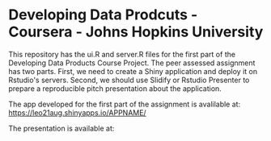 # Developing Data Prodcuts - Coursera - Johns Hopkins University

This repository has the ui.R and server.R files for the first part of the Developing Data Products Course Project. The peer assessed assignment has two parts. First, we need to create a Shiny application and deploy it on Rstudio's servers. Second, we should use Slidify or Rstudio Presenter to prepare a reproducible pitch presentation about the application.

The app developed for the first part of the assignment is avalilable at: https://leo21aug.shinyapps.io/APPNAME/

The presentation is available at: 

